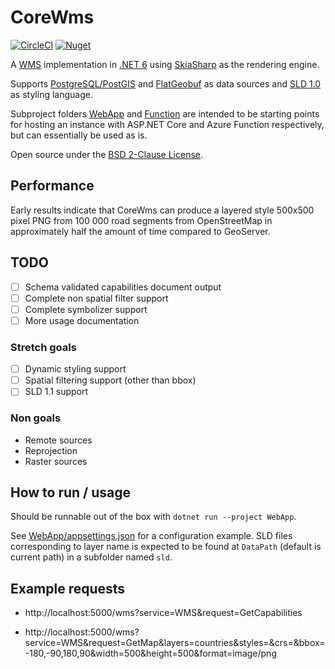 # CoreWms

[![CircleCI](https://circleci.com/gh/bjornharrtell/corewms/tree/main.svg?style=svg)](https://circleci.com/gh/bjornharrtell/corewms/tree/main)
[![Nuget](https://img.shields.io/nuget/v/CoreWms)](https://www.nuget.org/packages/CoreWms/)

A [WMS](https://www.ogc.org/standards/wms) implementation in [.NET 6](https://dotnet.microsoft.com/en-us/) using [SkiaSharp](https://github.com/mono/SkiaSharp) as the rendering engine.

Supports [PostgreSQL/PostGIS](https://postgis.net) and [FlatGeobuf](https://flatgeobuf.org) as data sources and [SLD 1.0](https://www.ogc.org/standards/sld) as styling language.

Subproject folders [WebApp](WebApp) and [Function](Function) are intended to be starting points for hosting an instance with ASP.NET Core and Azure Function respectively, but can essentially be used as is.

Open source under the [BSD 2-Clause License](https://tldrlegal.com/license/bsd-2-clause-license-(freebsd)).

## Performance

Early results indicate that CoreWms can produce a layered style 500x500 pixel PNG from 100 000 road segments from OpenStreetMap in approximately half the amount of time compared to GeoServer.

## TODO

* [ ] Schema validated capabilities document output
* [ ] Complete non spatial filter support
* [ ] Complete symbolizer support
* [ ] More usage documentation

### Stretch goals

* [ ] Dynamic styling support
* [ ] Spatial filtering support (other than bbox)
* [ ] SLD 1.1 support

### Non goals

* Remote sources
* Reprojection
* Raster sources

## How to run / usage

Should be runnable out of the box with `dotnet run --project WebApp`.

See [WebApp/appsettings.json](WebApp/appsettings.json) for a configuration example. SLD files corresponding to layer name is expected to be found at `DataPath` (default is current path) in a subfolder named `sld`.

## Example requests

* http://localhost:5000/wms?service=WMS&request=GetCapabilities

* http://localhost:5000/wms?service=WMS&request=GetMap&layers=countries&styles=&crs=&bbox=-180,-90,180,90&width=500&height=500&format=image/png
